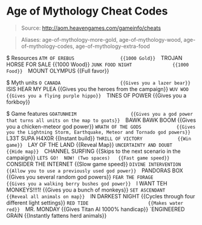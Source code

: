# Age of Mythology Cheat Codes

> Source: http://aom.heavengames.com/gameinfo/cheats

> Aliases: age-of-mythology-more-gold, age-of-mythology-wood, age-of-mythology-codes, age-of-mythology-extra-food

$ Resources
    `ATM OF EREBUS                 {{1000 Gold}} 
    `TROJAN HORSE FOR SALE         {{1000 Wood}} 
    `JUNK FOOD NIGHT               {{1000 Food}} 
    `MOUNT OLYMPUS                 {{Full favor}} 

$ Myth units
    `O CANADA                      {{Gives you a lazer bear}} 
    `ISIS HEAR MY PLEA             {{Gives you the heroes from the campaign}} 
    `WUV WOO                       {{Gives you a flying purple hippo}} 
    `TINES OF POWER                {{Gives you a forkboy}} 

$ Game features
    `GOATUNHEIM                    {{Gives you a god power that turns all units on the map to goats}} 
    `BAWK BAWK BOOM                {{Gives you a chicken-meteor god power}} 
    `WRATH OF THE GODS             {{Gives you the Lightning Storm, Earthquake, Meteor and Tornado god powers}} 
    `L33T SUPA H4X0R               {{Instant build}} 
    `THRILL OF VICTORY             {{Win game}} 
    `LAY OF THE LAND               {{Reveal Map}} 
    `UNCERTAINTY AND DOUBT         {{Hide map}} 
    `CHANNEL SURFING               {{Skips to the next scenario in the campaign}} 
    `LETS GO!  NOW! (Two spaces)   {{Fast game speed}} 
    `CONSIDER THE INTERNET         {{Slow game speed}} 
    `DIVINE INTERVENTION           {{Allow you to use a previously used god power}} 
    `PANDORAS BOX                  {{Gives you several random god powers}} 
    `FEAR THE FORAGE               {{Gives you a walking berry bushes god power}} 
    `I WANT TEH MONKEYS!!!1!       {{Gives you a bunch of monkeys}} 
    `SET ASCENDANT                 {{Reveal all animals on map}} 
    `IN DARKEST NIGHT              {{Cycles through four different light settings}} 
    `RED TIDE                      {{Makes water red}} 
    `MR. MONDAY                    {{Gives Titan AI 1000% handicap}} 
    `ENGINEERED GRAIN              {{Instantly fattens herd animals}} 

